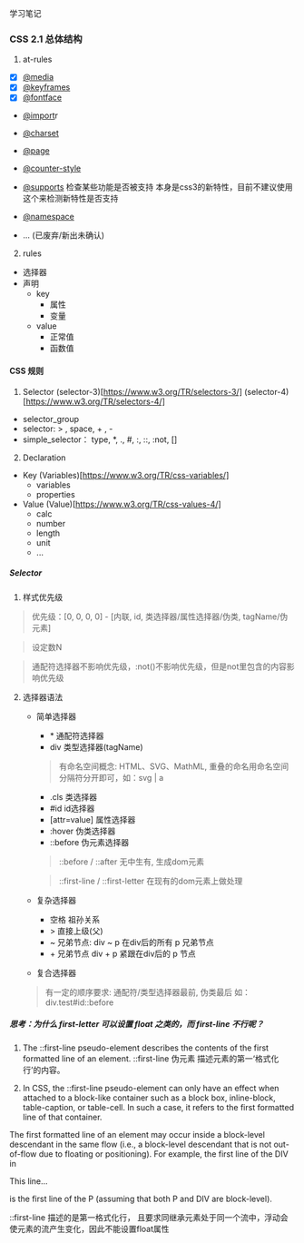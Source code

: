 学习笔记

### CSS 2.1 总体结构
1. at-rules
  - [x] [@media](https://www.w3.org/TR/css3-conditional/)
  - [x] [@keyframes](https://www.w3.org/TR/css-animations-1/)
  - [x] [@fontface](https://www.w3.org/TR/css-fonts-3/)

  - [@import](https://www.w3.org/TR/css-cascade-4/)r

  - [@charset](https://www.w3.org/TR/css-syntax-3/)
  - [@page](https://www.w3.org/TR/css-page-3/)
  - [@counter-style](https://www.w3.org/TR/css-counter-styles-3)
  - [@supports](https://www.w3.org/TR/css3-conditional/) 检查某些功能是否被支持 本身是css3的新特性，目前不建议使用这个来检测新特性是否支持
  - [@namespace](https://www.w3.org/TR/css-namespaces-3/)
  - ... (已废弃/新出未确认)
2. rules
  - 选择器
  - 声明
    - key
      - 属性
      - 变量
    - value
      - 正常值
      - 函数值

#### CSS 规则
1. Selector (selector-3)[https://www.w3.org/TR/selectors-3/] (selector-4)[https://www.w3.org/TR/selectors-4/]
  - selector_group
  - selector: > , space, + , - 
  - simple_selector： type, *, ., #, :, ::, :not, []
2. Declaration
  - Key (Variables)[https://www.w3.org/TR/css-variables/]
    - variables
    - properties
  - Value (Value)[https://www.w3.org/TR/css-values-4/]
    - calc
    - number
    - length
    - unit
    - ...

##### Selector
1. 样式优先级
  > 优先级：[0, 0, 0, 0] - [内联, id, 类选择器/属性选择器/伪类, tagName/伪元素]

  > 设定数N

  > 通配符选择器不影响优先级，:not()不影响优先级，但是not里包含的内容影响优先级

2. 选择器语法
    - 简单选择器
      - \* 通配符选择器
      - div 类型选择器(tagName) 
      > 有命名空间概念: HTML、SVG、MathML, 重叠的命名用命名空间分隔符分开即可，如：svg | a
      - .cls 类选择器
      - #id id选择器
      - [attr=value] 属性选择器
      - :hover 伪类选择器
      - ::before 伪元素选择器
      > ::before / ::after 无中生有, 生成dom元素

      > ::first-line / ::first-letter 在现有的dom元素上做处理
    - 复杂选择器
      - 空格 祖孙关系
      - \> 直接上级(父)
      - ~ 兄弟节点:  div ~ p 在div后的所有 p 兄弟节点 
      - \+ 兄弟节点 div + p 紧跟在div后的 p 节点
    - 复合选择器
    > 有一定的顺序要求: 通配符/类型选择器最前, 伪类最后 如：div.test#id::before

##### 思考：为什么 first-letter 可以设置 float 之类的，而 first-line 不行呢？
1. The ::first-line pseudo-element describes the contents of the first formatted line of an element.
  ::first-line 伪元素 描述元素的第一‘格式化行’的内容。

2. In CSS, the ::first-line pseudo-element can only have an effect when attached to a block-like container such as a block box, inline-block, table-caption, or table-cell. In such a case, it refers to the first formatted line of that container.

The first formatted line of an element may occur inside a block-level descendant in the same flow (i.e., a block-level descendant that is not out-of-flow due to floating or positioning). For example, the first line of the DIV in <DIV><P>This line...</P></DIV> is the first line of the P (assuming that both P and DIV are block-level).
  
  ::first-line 描述的是第一格式化行， 且要求同继承元素处于同一个流中，浮动会使元素的流产生变化，因此不能设置float属性